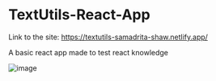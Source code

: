 # TextUtils-React-App
Link to the site: https://textutils-samadrita-shaw.netlify.app/

A basic react app made to test react knowledge

![image](https://user-images.githubusercontent.com/88196245/184154036-c2984250-f164-4835-8034-0fbaaeb5622f.png)
